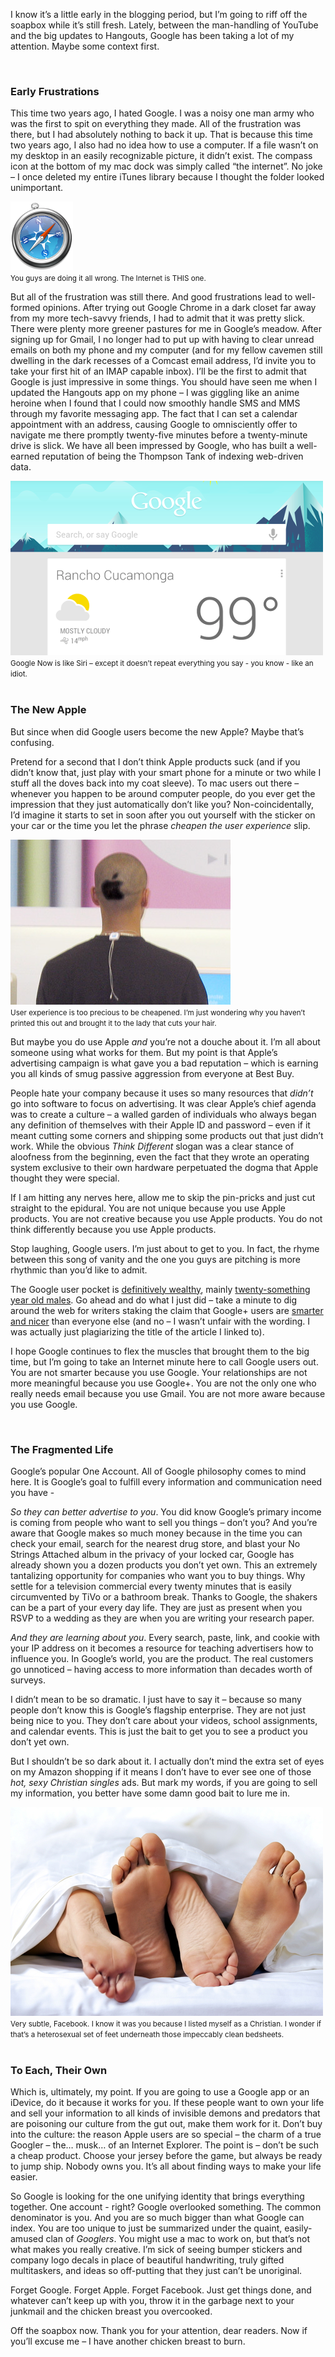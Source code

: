<!--Google | Blog by Alex Recker-->
<!--A tedious discussion of my relationship with Google - as well as an admonishment for yours.-->
<!--/google-->
<!--Google-->

I know it’s a little early in the blogging period, but I’m going to riff off the soapbox while it’s still fresh.  Lately, between the man-handling of YouTube and the big updates to Hangouts, Google has been taking a lot of my attention.  Maybe some context first.

<br>

### Early Frustrations
This time two years ago, I hated Google.  I was a noisy one man army who was the first to spit on everything they made.  All of the frustration was there, but I had absolutely nothing to back it up.  That is because this time two years ago, I also had no idea how to use a computer.  If a file wasn’t on my desktop in an easily recognizable picture, it didn’t exist.  The compass icon at the bottom of my mac dock was simply called “the internet”.  No joke – I once deleted my entire iTunes library because I thought the folder looked unimportant.

<div class="row">
    <div class="col-centered col-lg-6">
        <div class="thumbnail">
            <img src="/static/img/safari.png">
            <div class="caption">
                <small>You guys are doing it all wrong. The Internet is THIS one.</small>
            </div>
        </div>
    </div>
</div>

But all of the frustration was still there.  And good frustrations lead to well-formed opinions.  After trying out Google Chrome in a dark closet far away from my more tech-savvy friends, I had to admit that it was pretty slick.  There were plenty more greener pastures for me in Google’s meadow.  After signing up for Gmail, I no longer had to put up with having to clear unread emails on both my phone and my computer (and for my fellow cavemen still dwelling in the dark recesses of a Comcast email address, I’d invite you to take your first hit of an IMAP capable inbox).  I’ll be the first to admit that Google is just impressive in some things.  You should have seen me when I updated the Hangouts app on my phone – I was giggling like an anime heroine when I found that I could now smoothly handle SMS and MMS through my favorite messaging app.  The fact that I can set a calendar appointment with an address, causing Google to omnisciently offer to navigate me there promptly twenty-five minutes before a twenty-minute drive is slick.  We have all been impressed by Google, who has built a well-earned reputation of being the Thompson Tank of indexing web-driven data.

<div class="row">
    <div class="col-centered col-lg-6">
        <div class="thumbnail">
            <img src="/static/img/google-now.png">
            <div class="caption">
                <small>Google Now is like Siri – except it doesn’t repeat everything you say - you know - like an idiot.</small>
            </div>
        </div>
    </div>
</div>

<br>

### The New Apple
But since when did Google users become the new Apple?  Maybe that’s confusing.

Pretend for a second that I don’t think Apple products suck (and if you didn’t know that, just play with your smart phone for a minute or two while I stuff all the doves back into my coat sleeve).  To mac users out there – whenever you happen to be around computer people, do you ever get the impression that they just automatically don’t like you?  Non-coincidentally, I’d imagine it starts to set in soon after you out yourself with the sticker on your car or the time you let the phrase *cheapen the user experience* slip.

<div class="row">
    <div class="col-centered col-lg-6">
        <div class="thumbnail">
            <img src="/static/img/applehaircut.jpg">
            <div class="caption">
                <small>User experience is too precious to be cheapened.  I’m just wondering why you haven’t printed this out and brought it to the lady that cuts your hair.</small>
            </div>
        </div>
    </div>
</div>

But maybe you do use Apple *and* you’re not a douche about it.  I’m all about someone using what works for them.  But my point is that Apple’s advertising campaign is what gave you a bad reputation – which is earning you all kinds of smug passive aggression from everyone at Best Buy.

People hate your company because it uses so many resources that *didn’t* go into software to  focus on advertising.  It was clear Apple’s chief agenda was to create a culture – a walled garden of individuals who always began any definition of themselves with their Apple ID and password – even if it meant cutting some corners and shipping some products out that just didn’t work.  While the obvious *Think Different* slogan was a clear stance of aloofness from the beginning, even the fact that they wrote an operating system exclusive to their own hardware perpetuated the dogma that Apple thought they were special.

If I am hitting any nerves here, allow me to skip the pin-pricks and just cut straight to the epidural.  You are not unique because you use Apple products.  You are not creative because you use Apple products.  You do not think differently because you use Apple products.

Stop laughing, Google users.  I’m just about to get to you.  In fact, the rhyme between this song of vanity and the one you guys are pitching is more rhythmic than you’d like to admit.

The Google user pocket is [definitively wealthy](http://money.cnn.com/2013/08/20/technology/enterprise/google-states/), mainly [twenty-something year old males](http://www.jeffbullas.com/wp-content/uploads/2012/06/Google+-vs-Facebook.jpg).  Go ahead and do what I just did – take a minute to dig around the web for writers staking the claim that Google+ users are [smarter and nicer](http://www.businessinsider.com/google-users-just-nicer-2011-7) than everyone else (and no – I wasn’t unfair with the wording.  I was actually just plagiarizing the title of the article I linked to).

I hope Google continues to flex the muscles that brought them to the big time, but I’m going to take an Internet minute here to call Google users out.  You are not smarter because you use Google.  Your relationships are not more meaningful because you use Google+.  You are not the only one who really needs email because you use Gmail.  You are not more aware because you use Google.

<br>

### The Fragmented Life
Google’s popular One Account.  All of Google philosophy comes to mind here.  It is Google’s goal to fulfill every information and communication need you have -

*So they can better advertise to you*.  You did know Google’s primary income is coming from people who want to sell you things – don’t you?  And you’re aware that Google makes so much money because in the time you can check your email, search for the nearest drug store, and blast your No Strings Attached album in the privacy of your locked car, Google has already shown you a dozen products you don’t yet own.  This an extremely tantalizing opportunity for companies who want you to buy things.  Why settle for a television commercial every twenty minutes that is easily circumvented by TiVo or a bathroom break.  Thanks to Google, the shakers can be a part of your every day life.  They are just as present when you RSVP to a wedding as they are when you are writing your research paper.

*And they are learning about you*.  Every search, paste, link, and cookie with your IP address on it becomes a resource for teaching advertisers how to influence you.  In Google’s world, you are the product.  The real customers go unnoticed – having access to more information than decades worth of surveys.

I didn’t mean to be so dramatic.  I just have to say it – because so many people don’t know this is Google’s flagship enterprise.  They are not just being nice to you.  They don’t care about your videos, school assignments, and calendar events.  This is just the bait to get you to see a product you don’t yet own.

But I shouldn’t be so dark about it.  I actually don’t mind the extra set of eyes on my Amazon shopping if it means I don’t have to ever see one of those *hot, sexy Christian singles* ads.  But mark my words, if you are going to sell my information, you better have some damn good bait to lure me in.

<div class="row">
    <div class="col-centered col-lg-6">
        <div class="thumbnail">
            <img src="/static/img/bedfeet.jpg">
            <div class="caption">
                <small>Very subtle, Facebook. I know it was you because I listed myself as a Christian. I wonder if that’s a heterosexual set of feet underneath those impeccably clean bedsheets.</small>
            </div>
        </div>
    </div>
</div>

<br>

### To Each, Their Own
Which is, ultimately, my point.  If you are going to use a Google app or an iDevice, do it because it works for you.  If these people want to own your life and sell your information to all kinds of invisible demons and predators that are poisoning our culture from the gut out, make them work for it.  Don’t buy into the culture: the reason Apple users are so special – the charm of a true Googler – the… musk… of an Internet Explorer.  The point is – don’t be such a cheap product.  Choose your jersey before the game, but always be ready to jump ship.  Nobody owns you.  It’s all about finding ways to make your life easier.

So Google is looking for the one unifying identity that brings everything together.  One account - right?  Google overlooked something.  The common denominator is you.  And you are so much bigger than what Google can index.  You are too unique to just be summarized under the quaint, easily-amused clan of *Googlers*.  You might use a mac to work on, but that’s not what makes you really creative.  I’m sick of seeing bumper stickers and company logo decals in place of beautiful handwriting, truly gifted multitaskers, and ideas so off-putting that they just can’t be unoriginal.

Forget Google.  Forget Apple.  Forget Facebook.  Just get things done, and whatever can’t keep up with you, throw it in the garbage next to your junkmail and the chicken breast you overcooked.

Off the soapbox now.  Thank you for your attention, dear readers.  Now if you’ll excuse me – I have another chicken breast to burn.